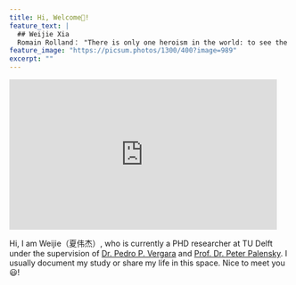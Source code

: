 ```yaml
---
title: Hi, Welcome👏!
feature_text: |
  ## Weijie Xia
  Romain Rolland： "There is only one heroism in the world: to see the world as it is, and to love it."
feature_image: "https://picsum.photos/1300/400?image=989"
excerpt: ""
---
```


<div style="width:480px"><iframe allow="fullscreen" frameBorder="0" height="270" src="https://giphy.com/embed/PibNiNwK6hY0rcW0xt/video" width="480"></iframe></div>

Hi, I am Weijie（夏伟杰）, who is currently a PHD researcher at TU Delft under the supervision of <a href="https://www.pedropvergara.nl/">Dr. Pedro P. Vergara</a> and <a href="https://www.tudelft.nl/staff/p.palensky/?cHash=16b2104f00e0f6b84f2898ffa6422e75">Prof. Dr. Peter Palensky</a>.
I usually document my study or share my life in this space. Nice to meet you :smiley:!

